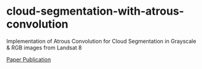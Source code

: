 # cloud-segmentation-with-atrous-convolution
Implementation of Atrous Convolution for Cloud Segmentation in Grayscale &amp; RGB images from Landsat 8 

[Paper Publication](https://ieeexplore.ieee.org/abstract/document/10767982?casa_token=fnwzLLmnHJkAAAAA:2apfdD2VR77pvfafaALJToCyvhIlZfESl9AYgAm8KjStiDdYC83lflbvJRfTgkCDYGzkl3px0as)
